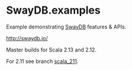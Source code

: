 # SwayDB.examples

Example demonstrating [SwayDB](https://github.com/simerplaha/SwayDB) features & APIs.

http://swaydb.io/

Master builds for Scala 2.13 and 2.12. 

For 2.11 see branch [scala_211](https://github.com/simerplaha/SwayDB.scala.examples/tree/scala_211).